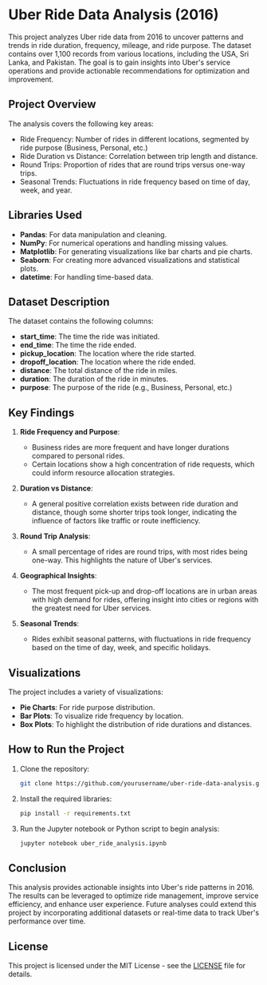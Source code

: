 # Uber Ride Data Analysis (2016)

This project analyzes Uber ride data from 2016 to uncover patterns and trends in ride duration, frequency, mileage, and ride purpose. The dataset contains over 1,100 records from various locations, including the USA, Sri Lanka, and Pakistan. The goal is to gain insights into Uber's service operations and provide actionable recommendations for optimization and improvement.

## Project Overview

The analysis covers the following key areas:
- Ride Frequency: Number of rides in different locations, segmented by ride purpose (Business, Personal, etc.)
- Ride Duration vs Distance: Correlation between trip length and distance.
- Round Trips: Proportion of rides that are round trips versus one-way trips.
- Seasonal Trends: Fluctuations in ride frequency based on time of day, week, and year.

## Libraries Used
- **Pandas**: For data manipulation and cleaning.
- **NumPy**: For numerical operations and handling missing values.
- **Matplotlib**: For generating visualizations like bar charts and pie charts.
- **Seaborn**: For creating more advanced visualizations and statistical plots.
- **datetime**: For handling time-based data.

## Dataset Description

The dataset contains the following columns:
- **start_time**: The time the ride was initiated.
- **end_time**: The time the ride ended.
- **pickup_location**: The location where the ride started.
- **dropoff_location**: The location where the ride ended.
- **distance**: The total distance of the ride in miles.
- **duration**: The duration of the ride in minutes.
- **purpose**: The purpose of the ride (e.g., Business, Personal, etc.)

## Key Findings

1. **Ride Frequency and Purpose**: 
   - Business rides are more frequent and have longer durations compared to personal rides.
   - Certain locations show a high concentration of ride requests, which could inform resource allocation strategies.

2. **Duration vs Distance**:
   - A general positive correlation exists between ride duration and distance, though some shorter trips took longer, indicating the influence of factors like traffic or route inefficiency.

3. **Round Trip Analysis**:
   - A small percentage of rides are round trips, with most rides being one-way. This highlights the nature of Uber's services.

4. **Geographical Insights**:
   - The most frequent pick-up and drop-off locations are in urban areas with high demand for rides, offering insight into cities or regions with the greatest need for Uber services.

5. **Seasonal Trends**:
   - Rides exhibit seasonal patterns, with fluctuations in ride frequency based on the time of day, week, and specific holidays.

## Visualizations

The project includes a variety of visualizations:
- **Pie Charts**: For ride purpose distribution.
- **Bar Plots**: To visualize ride frequency by location.
- **Box Plots**: To highlight the distribution of ride durations and distances.

## How to Run the Project

1. Clone the repository:
    ```bash
    git clone https://github.com/yourusername/uber-ride-data-analysis.git
    ```
2. Install the required libraries:
    ```bash
    pip install -r requirements.txt
    ```
3. Run the Jupyter notebook or Python script to begin analysis:
    ```bash
    jupyter notebook uber_ride_analysis.ipynb
    ```

## Conclusion

This analysis provides actionable insights into Uber's ride patterns in 2016. The results can be leveraged to optimize ride management, improve service efficiency, and enhance user experience. Future analyses could extend this project by incorporating additional datasets or real-time data to track Uber's performance over time.

## License

This project is licensed under the MIT License - see the [LICENSE](LICENSE) file for details.

